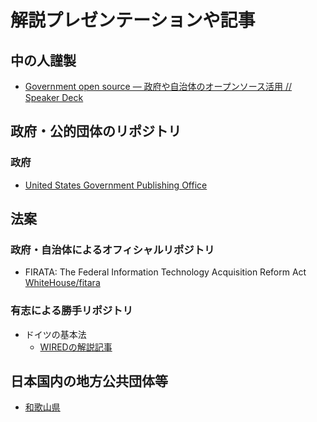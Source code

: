 # 解説プレゼンテーションや記事
## 中の人謹製
- [Government open source — 政府や自治体のオープンソース活用 // Speaker Deck](https://speakerdeck.com/benbalter/government-open-source-zheng-fu-yazi-zhi-ti-falseopunsosuhuo-yong)


## 政府・公的団体のリポジトリ
### 政府
- [United States Government Publishing Office](https://github.com/usgpo)


## 法案
### 政府・自治体によるオフィシャルリポジトリ
- FIRATA: The Federal Information Technology Acquisition Reform Act  [WhiteHouse/fitara](https://github.com/WhiteHouse/fitara)

### 有志による勝手リポジトリ
- ドイツの基本法
  - [WIREDの解説記事](http://www.wired.com/2012/08/bundestag/) 

## 日本国内の地方公共団体等
- [和歌山県](https://github.com/wakayama-pref-org)
